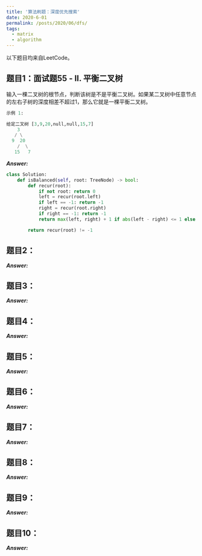```yaml
---
title: '算法刷题：深度优先搜索'
date: 2020-6-01
permalink: /posts/2020/06/dfs/
tags:
  - matrix
  - algorithm
---
```


以下题目均来自LeetCode。

## 题目1：面试题55 - II. 平衡二叉树
输入一棵二叉树的根节点，判断该树是不是平衡二叉树。如果某二叉树中任意节点的左右子树的深度相差不超过1，那么它就是一棵平衡二叉树。
```py
示例 1:

给定二叉树 [3,9,20,null,null,15,7]
    3
   / \
  9  20
    /  \
   15   7
```
***Answer:***
```py
class Solution:
    def isBalanced(self, root: TreeNode) -> bool:
        def recur(root):
            if not root: return 0
            left = recur(root.left)
            if left == -1: return -1
            right = recur(root.right)
            if right == -1: return -1
            return max(left, right) + 1 if abs(left - right) <= 1 else -1

        return recur(root) != -1
```
## 题目2：
***Answer:***

## 题目3：
***Answer:***

## 题目4：
***Answer:***

## 题目5：
***Answer:***

## 题目6：
***Answer:***

## 题目7：
***Answer:***

## 题目8：
***Answer:***

## 题目9：
***Answer:***
## 题目10：
***Answer:***
